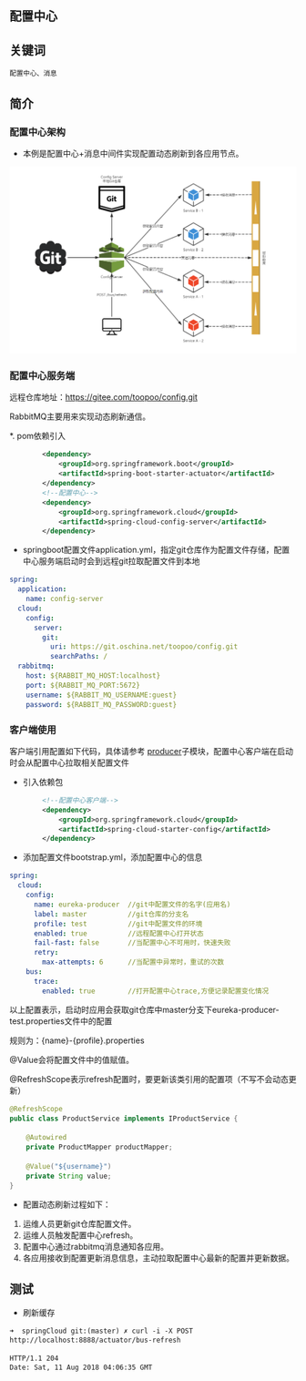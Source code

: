 配置中心
---------

## 关键词

`配置中心、消息`

## 简介

### 配置中心架构

* 本例是配置中心+消息中间件实现配置动态刷新到各应用节点。

![架构](../../docs/sc-bus.png)

### 配置中心服务端

远程仓库地址：https://gitee.com/toopoo/config.git

RabbitMQ主要用来实现动态刷新通信。

*. pom依赖引入
```xml
        <dependency>
            <groupId>org.springframework.boot</groupId>
            <artifactId>spring-boot-starter-actuator</artifactId>
        </dependency>
        <!--配置中心-->
        <dependency>
            <groupId>org.springframework.cloud</groupId>
            <artifactId>spring-cloud-config-server</artifactId>
        </dependency>
```

* springboot配置文件application.yml，指定git仓库作为配置文件存储，配置中心服务端启动时会到远程git拉取配置文件到本地

```yaml
spring:
  application:
    name: config-server
  cloud:
    config:
      server:
        git:
          uri: https://git.oschina.net/toopoo/config.git
          searchPaths: /
  rabbitmq:
    host: ${RABBIT_MQ_HOST:localhost}
    port: ${RABBIT_MQ_PORT:5672}
    username: ${RABBIT_MQ_USERNAME:guest}
    password: ${RABBIT_MQ_PASSWORD:guest}

```

### 客户端使用

客户端引用配置如下代码，具体请参考 [producer](../../services/producer)子模块，配置中心客户端在启动时会从配置中心拉取相关配置文件 

* 引入依赖包

```xml
        <!--配置中心客户端-->
        <dependency>
            <groupId>org.springframework.cloud</groupId>
            <artifactId>spring-cloud-starter-config</artifactId>
        </dependency>
```

* 添加配置文件bootstrap.yml，添加配置中心的信息

```yaml
spring:
  cloud:
    config:
      name: eureka-producer  //git中配置文件的名字(应用名)
      label: master          //git仓库的分支名
      profile: test          //git中配置文件的环境
      enabled: true          //远程配置中心打开状态
      fail-fast: false       //当配置中心不可用时，快速失败
      retry:
        max-attempts: 6      //当配置中异常时，重试的次数
    bus:
      trace:
        enabled: true        //打开配置中心trace,方便记录配置变化情况
```
以上配置表示，启动时应用会获取git仓库中master分支下eureka-producer-test.properties文件中的配置

规则为：{name}-{profile}.properties

@Value会将配置文件中的值赋值。

@RefreshScope表示refresh配置时，要更新该类引用的配置项（不写不会动态更新）

```java
@RefreshScope
public class ProductService implements IProductService {

    @Autowired
    private ProductMapper productMapper;

    @Value("${username}")
    private String value;
}
```

* 配置动态刷新过程如下：

1. 运维人员更新git仓库配置文件。
2. 运维人员触发配置中心refresh。
3. 配置中心通过rabbitmq消息通知各应用。
4. 各应用接收到配置更新消息信息，主动拉取配置中心最新的配置并更新数据。

## 测试

* 刷新缓存

```
➜  springCloud git:(master) ✗ curl -i -X POST http://localhost:8888/actuator/bus-refresh

HTTP/1.1 204
Date: Sat, 11 Aug 2018 04:06:35 GMT

```

